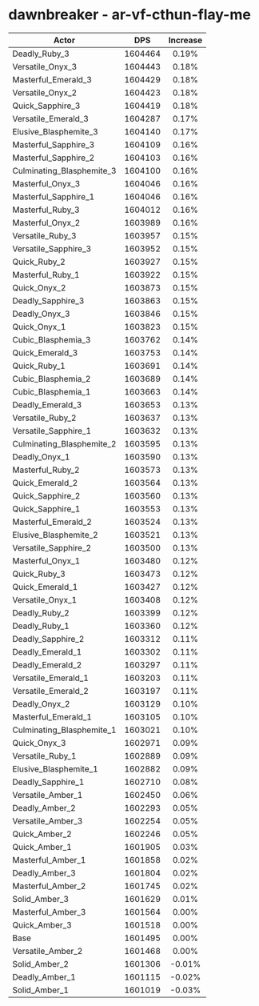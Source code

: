 # dawnbreaker - ar-vf-cthun-flay-me
| Actor | DPS | Increase |
|---|:---:|:---:|
|Deadly_Ruby_3|1604464|0.19%|
|Versatile_Onyx_3|1604443|0.18%|
|Masterful_Emerald_3|1604429|0.18%|
|Versatile_Onyx_2|1604423|0.18%|
|Quick_Sapphire_3|1604419|0.18%|
|Versatile_Emerald_3|1604287|0.17%|
|Elusive_Blasphemite_3|1604140|0.17%|
|Masterful_Sapphire_3|1604109|0.16%|
|Masterful_Sapphire_2|1604103|0.16%|
|Culminating_Blasphemite_3|1604100|0.16%|
|Masterful_Onyx_3|1604046|0.16%|
|Masterful_Sapphire_1|1604046|0.16%|
|Masterful_Ruby_3|1604012|0.16%|
|Masterful_Onyx_2|1603989|0.16%|
|Versatile_Ruby_3|1603957|0.15%|
|Versatile_Sapphire_3|1603952|0.15%|
|Quick_Ruby_2|1603927|0.15%|
|Masterful_Ruby_1|1603922|0.15%|
|Quick_Onyx_2|1603873|0.15%|
|Deadly_Sapphire_3|1603863|0.15%|
|Deadly_Onyx_3|1603846|0.15%|
|Quick_Onyx_1|1603823|0.15%|
|Cubic_Blasphemia_3|1603762|0.14%|
|Quick_Emerald_3|1603753|0.14%|
|Quick_Ruby_1|1603691|0.14%|
|Cubic_Blasphemia_2|1603689|0.14%|
|Cubic_Blasphemia_1|1603663|0.14%|
|Deadly_Emerald_3|1603653|0.13%|
|Versatile_Ruby_2|1603637|0.13%|
|Versatile_Sapphire_1|1603632|0.13%|
|Culminating_Blasphemite_2|1603595|0.13%|
|Deadly_Onyx_1|1603590|0.13%|
|Masterful_Ruby_2|1603573|0.13%|
|Quick_Emerald_2|1603564|0.13%|
|Quick_Sapphire_2|1603560|0.13%|
|Quick_Sapphire_1|1603553|0.13%|
|Masterful_Emerald_2|1603524|0.13%|
|Elusive_Blasphemite_2|1603521|0.13%|
|Versatile_Sapphire_2|1603500|0.13%|
|Masterful_Onyx_1|1603480|0.12%|
|Quick_Ruby_3|1603473|0.12%|
|Quick_Emerald_1|1603427|0.12%|
|Versatile_Onyx_1|1603408|0.12%|
|Deadly_Ruby_2|1603399|0.12%|
|Deadly_Ruby_1|1603360|0.12%|
|Deadly_Sapphire_2|1603312|0.11%|
|Deadly_Emerald_1|1603302|0.11%|
|Deadly_Emerald_2|1603297|0.11%|
|Versatile_Emerald_1|1603203|0.11%|
|Versatile_Emerald_2|1603197|0.11%|
|Deadly_Onyx_2|1603129|0.10%|
|Masterful_Emerald_1|1603105|0.10%|
|Culminating_Blasphemite_1|1603021|0.10%|
|Quick_Onyx_3|1602971|0.09%|
|Versatile_Ruby_1|1602889|0.09%|
|Elusive_Blasphemite_1|1602882|0.09%|
|Deadly_Sapphire_1|1602710|0.08%|
|Versatile_Amber_1|1602450|0.06%|
|Deadly_Amber_2|1602293|0.05%|
|Versatile_Amber_3|1602254|0.05%|
|Quick_Amber_2|1602246|0.05%|
|Quick_Amber_1|1601905|0.03%|
|Masterful_Amber_1|1601858|0.02%|
|Deadly_Amber_3|1601804|0.02%|
|Masterful_Amber_2|1601745|0.02%|
|Solid_Amber_3|1601629|0.01%|
|Masterful_Amber_3|1601564|0.00%|
|Quick_Amber_3|1601518|0.00%|
|Base|1601495|0.00%|
|Versatile_Amber_2|1601468|0.00%|
|Solid_Amber_2|1601306|-0.01%|
|Deadly_Amber_1|1601115|-0.02%|
|Solid_Amber_1|1601019|-0.03%|
